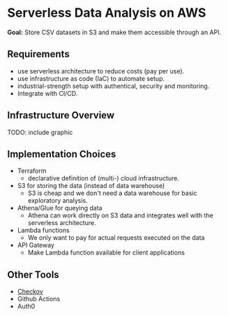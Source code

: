# Serverless Data Analysis on AWS

**Goal:** Store CSV datasets in S3 and make them accessible through an API.

## Requirements

* use serverless architecture to reduce costs (pay per use).
* use infrastructure as code (IaC) to automate setup.
* industrial-strength setup with authentical, security and monitoring.
* Integrate with CI/CD.

## Infrastructure Overview

TODO: include graphic

## Implementation Choices

* Terraform
  * declarative definition of (multi-) cloud infrastructure.
* S3 for storing the data (instead of data warehouse)
  * S3 is cheap and we don't need a data warehouse for basic exploratory analysis.
* Athena/Glue for queying data
  * Athena can work directly on S3 data and integrates well with the serverless architecture. 
* Lambda functions
  * We only want to pay for actual requests executed on the data
* API Gateway
  * Make Lambda function available for client applications

## Other Tools

* [Checkov](https://github.com/bridgecrewio/checkov)
* Github Actions
* Auth0
